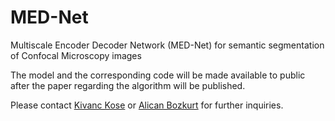 # MED-Net
 Multiscale Encoder Decoder Network (MED-Net) for semantic segmentation of Confocal Microscopy images


The model and the corresponding code will be made available to public after the paper regarding the algorithm will be published. 

Please contact [Kivanc Kose](mailto:kkoseug@gmail.com) or [Alican Bozkurt](mailto:bozkurta@gmail.com) for further inquiries.
